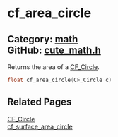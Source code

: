 [//]: # (This file is automatically generated by Cute Framework's docs parser.)
[//]: # (Do not edit this file by hand!)
[//]: # (See: https://github.com/RandyGaul/cute_framework/blob/master/samples/docs_parser.cpp)
[](../header.md ':include')

# cf_area_circle

Category: [math](/api_reference?id=math)  
GitHub: [cute_math.h](https://github.com/RandyGaul/cute_framework/blob/master/include/cute_math.h)  
---

Returns the area of a [CF_Circle](/math/cf_circle.md).

```cpp
float cf_area_circle(CF_Circle c)
```

## Related Pages

[CF_Circle](/math/cf_circle.md)  
[cf_surface_area_circle](/math/cf_surface_area_circle.md)  
